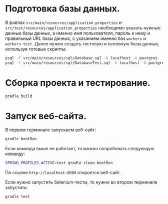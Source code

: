 # Подготовка базы данных.

В файлах `src/main/resources/application.properties` и `src/test/resources/application.properties` необходимо указать нужные данные базы данных, а именно имя пользователя, пароль к нему и правильный URL базы данных, с указанием именно баз `workers` и `workers-test`. Далее нужно создать тестовую и основную базы данных, используя готовые скрипты:

```bash
psql -f src/main/resources/sql/Database.sql -h localhost -U postgres
psql -f src/main/resources/sql/DatabaseTest.sql -h localhost -U postgres
```

# Сборка проекта и тестирование.

```bash
gradle build
```

# Запуск веб-сайта.

В первом терминале запускаем веб-сайт:

```bash
gradle bootRun
```

Если команда выше не работает, то можно попробовать следующую команду:

```bash
SPRING_PROFILES_ACTIVE=test gradle clean bootRun
```

По ссылке `http://localhost:8080` откроется веб-сайт.

Если нужно запустить Selenium-тесты, то нужно во втором терминале запустить:

```bash
gradle test
```
